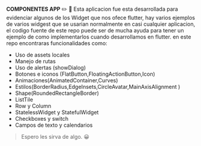 **COMPONENTES APP**   :pencil2:  :closed_book:
 Esta aplicacion fue esta desarrollada para evidenciar algunos de los Widget que nos ofece flutter, hay varios ejemplos de varios widgest que se usarian normalmente en casi cualquier aplicacion, el codigo fuente de este repo puede ser de mucha ayuda para tener un ejemplo de como implementarlos cuando desarrollamos en flutter. en este repo encontraras funcionalidades como:  
 
 - Uso de assets locales
 - Manejo de rutas
 - Uso de alertas (showDialog)
 - Botones e iconos (FlatButton,FloatingActionButton,Icon)
 - Animaciones(AnimatedContainer,Curves)
 - Estilos(BorderRadius,EdgeInsets,CircleAvatar,MainAxisAlignment )
 - Shape(RoundedRectangleBorder)
 - ListTile
 - Row y Column
 - StatelessWidget y StatefulWidget
 - Checkboxes y switch
 - Campos de texto y calendarios
 
>  Espero les sirva de algo. :grinning:
 